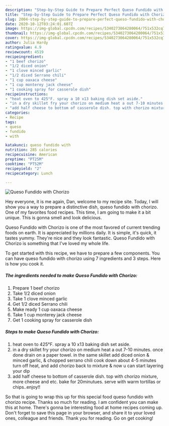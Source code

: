 ```yaml
---
description: "Step-by-Step Guide to Prepare Perfect Queso Fundido with Chorizo"
title: "Step-by-Step Guide to Prepare Perfect Queso Fundido with Chorizo"
slug: 2004-step-by-step-guide-to-prepare-perfect-queso-fundido-with-chorizo
date: 2020-10-12T03:24:01.607Z
image: https://img-global.cpcdn.com/recipes/5340273064280064/751x532cq70/queso-fundido-with-chorizo-recipe-main-photo.jpg
thumbnail: https://img-global.cpcdn.com/recipes/5340273064280064/751x532cq70/queso-fundido-with-chorizo-recipe-main-photo.jpg
cover: https://img-global.cpcdn.com/recipes/5340273064280064/751x532cq70/queso-fundido-with-chorizo-recipe-main-photo.jpg
author: Julia Hardy
ratingvalue: 4.9
reviewcount: 4519
recipeingredient:
- "1 beef chorizo"
- "1/2 diced onion"
- "1 clove minced garlic"
- "1/2 diced Serrano chili"
- "1 cup oaxaca cheese"
- "1 cup monterey jack cheese"
- "1 cooking spray for casserole dish"
recipeinstructions:
- "heat oven to 425°F. spray a 10 x13 baking dish set aside."
- "in a dry skillet fry your chorizo on medium heat a out 7-10 minutes. once done drain on a paper towel.  in the same skillet add diced onion &amp; minced garlic, &amp; chopped serrano chili cook down about 4-5 minutes turn off heat, and add chorizo back to mixture &amp; now u can start layering your dip"
- "add half cheese to bottom of casserole dish. top with chorizo mixture, more cheese and etc. bake for 20minutues. serve with warm tortillas or chips..enjoy!!"
categories:
- Recipe
tags:
- queso
- fundido
- with

katakunci: queso fundido with 
nutrition: 285 calories
recipecuisine: American
preptime: "PT25M"
cooktime: "PT52M"
recipeyield: "2"
recipecategory: Lunch

---
```



![Queso Fundido with Chorizo](https://img-global.cpcdn.com/recipes/5340273064280064/751x532cq70/queso-fundido-with-chorizo-recipe-main-photo.jpg)

Hey everyone, it is me again, Dan, welcome to my recipe site. Today, I will show you a way to prepare a distinctive dish, queso fundido with chorizo. One of my favorites food recipes. This time, I am going to make it a bit unique. This is gonna smell and look delicious.

Queso Fundido with Chorizo is one of the most favored of current trending foods on earth. It is appreciated by millions daily. It is simple, it's quick, it tastes yummy. They're nice and they look fantastic. Queso Fundido with Chorizo is something that I've loved my whole life.




To get started with this recipe, we have to prepare a few components. You can have queso fundido with chorizo using 7 ingredients and 3 steps. Here is how you cook it.

<!--inarticleads1-->

##### The ingredients needed to make Queso Fundido with Chorizo:

1. Prepare 1 beef chorizo
1. Take 1/2 diced onion
1. Take 1 clove minced garlic
1. Get 1/2 diced Serrano chili
1. Make ready 1 cup oaxaca cheese
1. Take 1 cup monterey jack cheese
1. Get 1 cooking spray for casserole dish




<!--inarticleads2-->

##### Steps to make Queso Fundido with Chorizo:

1. heat oven to 425°F. spray a 10 x13 baking dish set aside.
1. in a dry skillet fry your chorizo on medium heat a out 7-10 minutes. once done drain on a paper towel.  in the same skillet add diced onion &amp; minced garlic, &amp; chopped serrano chili cook down about 4-5 minutes turn off heat, and add chorizo back to mixture &amp; now u can start layering your dip
1. add half cheese to bottom of casserole dish. top with chorizo mixture, more cheese and etc. bake for 20minutues. serve with warm tortillas or chips..enjoy!!




So that is going to wrap this up for this special food queso fundido with chorizo recipe. Thanks so much for reading. I am confident you can make this at home. There's gonna be interesting food at home recipes coming up. Don't forget to save this page in your browser, and share it to your loved ones, colleague and friends. Thank you for reading. Go on get cooking!
